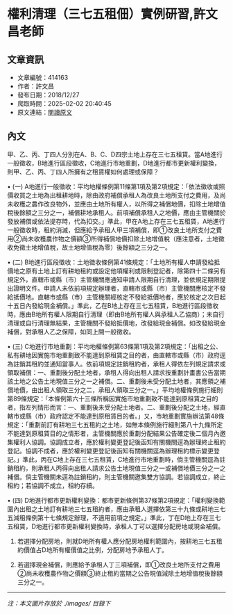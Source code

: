 # 權利清理（三七五租佃）實例研習,許文昌老師

## 文章資訊
- 文章編號：414163
- 作者：許文昌
- 發布日期：2018/12/27
- 爬取時間：2025-02-02 20:40:45
- 原文連結：[閱讀原文](https://real-estate.get.com.tw/Columns/detail.aspx?no=414163)

## 內文
甲、乙、丙、丁四人分別在A、B、C、D四宗土地上存在三七五租賃。當A地進行一般徵收，B地進行區段徵收，C地進行市地重劃，D地進行都市更新權利變換，則甲、乙、丙、丁四人所擁有之租賃權如何處理或保障？

• (一) A地進行一般徵收：平均地權條例第11條第1項及第2項規定：「依法徵收或照價收買之土地為出租耕地時，除由政府補償承租人為改良土地所支付之費用，及尚未收穫之農作改良物外，並應由土地所有權人，以所得之補償地價，扣除土地增值稅後餘額之三分之一，補償耕地承租人。前項補償承租人之地價，應由主管機關於發放補償或依法提存時，代為扣交。」準此，甲在A地上存在三七五租賃，A地進行一般徵收時，租約消滅，但應給予承租人甲三項補償，即①改良土地所支付之費用②尚未收穫農作物之價額③所得補償地價扣除土地增值稅（應注意者，土地徵收免徵土地增值稅，故土地增值稅為零）後餘額之三分之一。

• (二) B地進行區段徵收：土地徵收條例第41條規定：「土地所有權人申請發給抵價地之原有土地上訂有耕地租約或設定他項權利或限制登記者，除第四十二條另有規定外，直轄巿或縣（巿）主管機關應通知申請人限期自行清理，並依規定期限提出證明文件。申請人未依前項規定辦理者，直轄巿或縣（巿）主管機關應核定不發給抵價地。直轄巿或縣（巿）主管機關經核定不發給抵價地者，應於核定之次日起十五日內發給現金補償。」準此，乙在B地上存在三七五租賃，B地進行區段徵收時，應由B地所有權人限期自行清理（即由B地所有權人與承租人乙協商）；未自行清理或自行清理無結果，主管機關不發給抵價地，改發給現金補償。如改發給現金補償，對承租人乙之保障，如同上開一般徵收。

• (三) C地進行市地重劃：平均地權條例第63條第1項及第2項規定：「出租之公、私有耕地因實施市地重劃致不能達到原租賃之目的者，由直轄市或縣（市）政府逕為註銷其租約並通知當事人。依前項規定註銷租約者，承租人得依左列規定請求或領取補償：一、重劃後分配土地者，承租人得向出租人請求按重劃計畫書公告當期該土地之公告土地現值三分之一之補償。二、重劃後未受分配土地者，其應領之補償地價，由出租人領取三分之二，承租人領取三分之一。」平均地權條例施行細則第89條規定：「本條例第六十三條所稱因實施市地重劃致不能達到原租賃之目的者，指左列情形而言：一、重劃後未受分配土地者。二、重劃後分配之土地，經直轄市或縣（市）政府認定不能達到原租賃目的者。」又，市地重劃實施辦法第48條規定：「重劃前訂有耕地三七五租約之土地，如無本條例施行細則第八十九條所定不能達到原租賃目的之情形者，主管機關應於重劃分配結果公告確定後二個月內邀集權利人協調。協調成立者，應於權利變更登記後函知有關機關逕為辦理終止租約登記。協調不成者，應於權利變更登記後函知有關機關逕為辦理租約標示變更登記。」準此，丙在C地上存在三七五租賃，C地進行市地重劃時，倘主管機關逕為註銷租約，則承租人丙得向出租人請求公告土地現值三分之一或補償地價三分之一之補償。倘主管機關未逕為註銷租約，則主管機關邀集雙方協調。若協調成立，終止租約；若協調不成立，租約存續。

• (四) D地進行都市更新權利變換：都市更新條例第37條第2項規定：「權利變換範圍內出租之土地訂有耕地三七五租約者，應由承租人選擇依第三十九條或耕地三七五減租條例第十七條規定辦理，不適用前項之規定。」準此，丁在D地上存在三七五租賃，D地進行都市更新權利變換時，承租人丁可以選擇分配房地或現金補償。

1. 若選擇分配房地，則就D地所有權人應分配房地權利範圍內，按耕地三七五租約價值占D地所有權價值之比例，分配房地予承租人丁。

2. 若選擇現金補償，則應給予承租人丁三項補償，即①改良土地所支付之費用②尚未收穫農作物之價額③終止租約當期之公告現值減除土地增值稅後餘額三分之一。
---
*注：本文圖片存放於 ./images/ 目錄下*
